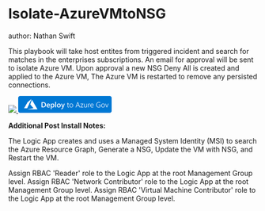# Isolate-AzureVMtoNSG
author: Nathan Swift

This playbook will take host entites from triggered incident and search for matches in the enterprises subscriptions. An email for approval will be sent to isolate Azure VM. Upon approval a new NSG Deny All is created and applied to the Azure VM, The Azure VM is restarted to remove any persisted connections.

<a href="https://portal.azure.com/#create/Microsoft.Template/uri/https%3A%2F%2Fraw.githubusercontent.com%2FAzure%2FAzure-Sentinel%2Fmaster%2FPlaybooks%2FIsolate-AzureVMtoNSG%2Fazuredeploy.json" target="_blank">
    <img src="https://aka.ms/deploytoazurebutton"/>
</a>
<a href="https://portal.azure.us/#create/Microsoft.Template/uri/https%3A%2F%2Fraw.githubusercontent.com%2FAzure%2FAzure-Sentinel%2Fmaster%2FPlaybooks%2FIsolate-AzureVMtoNSG%2Fazuredeploy.json" target="_blank">
<img src="https://raw.githubusercontent.com/Azure/azure-quickstart-templates/master/1-CONTRIBUTION-GUIDE/images/deploytoazuregov.png"/>
</a>

**Additional Post Install Notes:**

The Logic App creates and uses a Managed System Identity (MSI) to search the Azure Resource Graph, Generate a NSG, Update the VM with NSG, and Restart the VM. 

Assign RBAC 'Reader' role to the Logic App at the root Management Group level.
Assign RBAC 'Network Contributor' role to the Logic App at the root Management Group level.
Assign RBAC 'Virtual Machine Contributor' role to the Logic App at the root Management Group level.